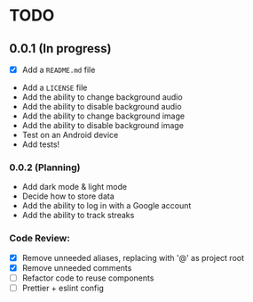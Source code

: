 # TODO

## 0.0.1 (In progress)
- [x] Add a `README.md` file
- Add a `LICENSE` file
- Add the ability to change background audio
- Add the ability to disable background audio
- Add the ability to change background image
- Add the ability to disable background image
- Test on an Android device
- Add tests!


### 0.0.2 (Planning)
- Add dark mode & light mode
- Decide how to store data
- Add the ability to log in with a Google account
- Add the ability to track streaks



### Code Review:
- [x] Remove unneeded aliases, replacing with '@' as project root
- [x] Remove unneeded comments
- [ ] Refactor code to reuse components
- [ ] Prettier + eslint config